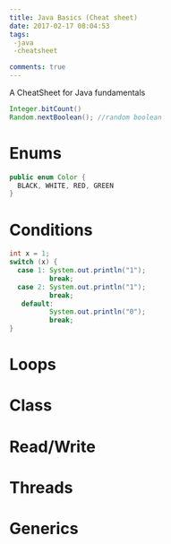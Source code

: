 ```yaml
---
title: Java Basics (Cheat sheet)
date: 2017-02-17 08:04:53
tags:
 -java
 -cheatsheet

comments: true
---
```

A CheatSheet for Java fundamentals
<!-- more -->
```java
Integer.bitCount()
Random.nextBoolean(); //random boolean
```
# Enums
```java
public enum Color {
  BLACK, WHITE, RED, GREEN
}
```
# Conditions
```java
int x = 1;
switch (x) {
  case 1: System.out.println("1");
          break;
  case 2: System.out.println("1");
          break;
   default:
          System.out.println("0");
          break;
}
```
# Loops
# Class
# Read/Write
# Threads
# Generics

